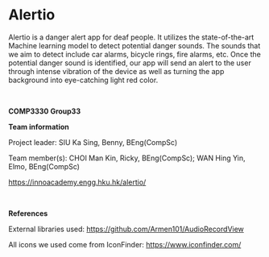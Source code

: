 # Alertio
Alertio is a danger alert app for deaf people. It utilizes the state-of-the-art Machine learning model to detect potential danger sounds. The sounds that we aim to detect include car alarms, bicycle rings, fire alarms, etc. Once the potential danger sound is identified, our app will send an alert to the user through intense vibration of the device as well as turning the app background into eye-catching light red color.


<br>

<b>COMP3330 Group33</b>

<b>Team information</b>

Project leader: SIU Ka Sing, Benny, BEng(CompSc)

Team member(s): CHOI Man Kin, Ricky, BEng(CompSc); WAN Hing Yin, Elmo, BEng(CompSc)

https://innoacademy.engg.hku.hk/alertio/


<br>

<b>References</b>

External libraries used: 
https://github.com/Armen101/AudioRecordView

All icons we used come from IconFinder:
https://www.iconfinder.com/
